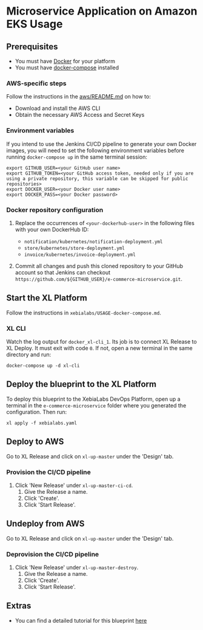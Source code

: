 # Microservice Application on Amazon EKS Usage

## Prerequisites

* You must have [Docker](https://docs.docker.com/install/) for your platform
* You must have [docker-compose](https://docs.docker.com/compose/install/) installed

### AWS-specific steps

Follow the instructions in the [aws/README.md](https://github.com/xebialabs/blueprints/blob/master/aws/README.md) on how to:

* Download and install the AWS CLI
* Obtain the necessary AWS Access and Secret Keys

### Environment variables

If you intend to use the Jenkins CI/CD pipeline to generate your own Docker images, you will need to set the following environment variables before running `docker-compose up` in the same terminal session:

```plain
export GITHUB_USER=<your GitHub user name>
export GITHUB_TOKEN=<your GitHub access token, needed only if you are using a private repository, this variable can be skipped for public repositories>
export DOCKER_USER=<your Docker user name>
export DOCKER_PASS=<your Docker password>
```



### Docker repository configuration

1. Replace the occurrences of `<your-dockerhub-user>` in the following files with your own DockerHub ID:

    * `notification/kubernetes/notification-deployment.yml`
    * `store/kubernetes/store-deployment.yml`
    * `invoice/kubernetes/invoice-deployment.yml`

2. Commit all changes and push this cloned repository to your GitHub account so that Jenkins can checkout `https://github.com/${GITHUB_USER}/e-commerce-microservice.git`.

## Start the XL Platform

Follow the instructions in `xebialabs/USAGE-docker-compose.md`.


### XL CLI

Watch the log output for `docker_xl-cli_1`. Its job is to connect XL Release to XL Deploy. It must exit with code `0`. If not, open a new terminal in the same directory and run:

```plain
docker-compose up -d xl-cli
```

## Deploy the blueprint to the XL Platform

To deploy this blueprint to the XebiaLabs DevOps Platform, open up a terminal in the `e-commerce-microservice` folder where you generated the configuration. Then run:

```plain
xl apply -f xebialabs.yaml
```

## Deploy to AWS

Go to XL Release and click on `xl-up-master` under the 'Design' tab.

### Provision the CI/CD pipeline

1. Click 'New Release' under `xl-up-master-ci-cd`.
    1. Give the Release a name.
    2. Click 'Create'.
    3. Click 'Start Release'.

## Undeploy from AWS

Go to XL Release and click on `xl-up-master` under the 'Design' tab.

### Deprovision the CI/CD pipeline

1. Click 'New Release' under `xl-up-master-destroy`.
    1. Give the Release a name.
    2. Click 'Create'.
    3. Click 'Start Release'.

## Extras

* You can find a detailed tutorial for this blueprint [here](https://docs.xebialabs.com/v.9.0/xl-release/how-to/deploy-to-aws-using-blueprints)